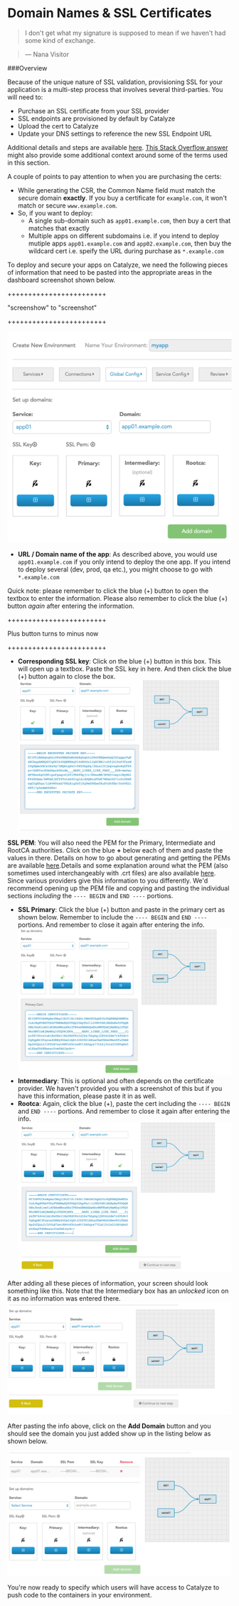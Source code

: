 # Domain Names & SSL Certificates

> I don't get what my signature is supposed to mean if we haven't had some kind of exchange.

> — Nana Visitor

###Overview

Because of the unique nature of SSL validation, provisioning SSL for your application is a multi-step process that involves several third-parties. You will need to:
- Purchase an SSL certificate from your SSL provider
- SSL endpoints are provisioned by default by Catalyze
- Upload the cert to Catalyze
- Update your DNS settings to reference the new SSL Endpoint URL

Additional details and steps are available  [here](https://devcenter.heroku.com/articles/ssl-endpoint). [This Stack Overflow answer](http://serverfault.com/questions/9708/what-is-a-pem-file-and-how-does-it-differ-from-other-openssl-generated-key-file) might also provide some additional context around some of the terms used in this section.


A couple of points to pay attention to when you are purchasing the certs:
- While generating the CSR, the Common Name field must match the secure domain **exactly**. If you buy a certificate for `example.com`, it won't match or secure `www.example.com`.
- So, if you want to deploy:
  - A single sub-domain such as `app01.example.com`, then buy a cert that matches that exactly
  - Multiple apps on different subdomains i.e. if you intend to deploy mutiple apps `app01.example.com` and `app02.example.com`, then buy the wildcard cert i.e. speify the URL during purchase as `*.example.com`

To deploy and secure your apps on Catalyze, we need the following pieces of information that need to be pasted into the appropriate areas in the dashboard screenshot shown below.

++++++++++++++++++++++++

"screenshow" to "screenshot"

++++++++++++++++++++++++

![Certs and domains](../pics/18.domains.certs.png)

- **URL / Domain name of the app**: As described above, you would use `app01.example.com` if you only intend to deploy the one app. If you intend to deploy several (dev, prod, qa etc.), you might choose to go with `*.example.com`

Quick note: please remember to click the blue (+) button to open the textbox to enter the information. Please also remember to click the blue (+) button *again* after entering the information.

++++++++++++++++++++++++

Plus button turns to minus now

++++++++++++++++++++++++

- **Corresponding SSL key**: Click on the blue (+) button in this box. This will open up a textbox. Paste the SSL key in here. And then click the blue (+) button again to close the box.
![Adding SSL key](../pics/20.add.ssl.key.png)

**SSL PEM**: You will also need the PEM for the Primary, Intermediate and RootCA authorities. Click on the blue **+** below each of them and paste the values in there. Details on how to go about generating and getting the PEMs are available [here](https://www.digicert.com/ssl-support/pem-ssl-creation.htm).Details and some explanation around what the PEM (also sometimes used interchangeably with .crt files) are also available [here](http://how2ssl.com/articles/working_with_pem_files/). Since various providers give this information to you differently. We'd recommend opening up the PEM file and copying and pasting the individual sections *including* the ``` ---- BEGIN ``` and ```END ----``` portions.

- **SSL Primary**: Click the blue (+) button and paste in the primary cert as shown below. Remember to include the ``` ---- BEGIN ``` and ```END ----``` portions. And remember to close it again after entering the info.
![Adding Primary Cert](../pics/21.add.primary.cert.png)
- **Intermediary**: This is optional and often depends on the certificate provider. We haven't provided you with a screenshot of this but if you have this information, please paste it in as well.
- **Rootca**: Again, click the blue (+), paste the cert including the ``` ---- BEGIN ``` and ```END ----``` portions. And remember to close it again after entering the info.
![Adding Root CA](../pics/22.add.root.ca.png)

After adding all these pieces of information, your screen should look something like this. Note that the Intermediary box has an *unlocked* icon on it as no information was entered there.
![Added all cert info](../pics/23.added.all.png)

After pasting the info above, click on the **Add Domain** button and you should see the domain you just added show up in the listing below as shown below.

![Certs and domains listing](../pics/24.domain.listing.png)

You're now ready to specify which users will have access to Catalyze to push code to the containers in your environment.


